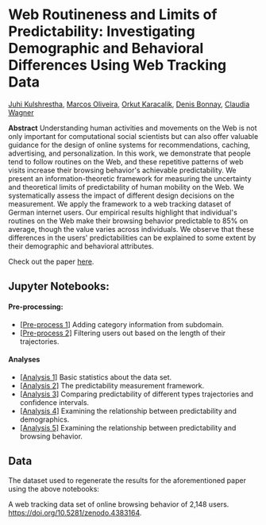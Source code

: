 # Web Routineness and Limits of Predictability: Investigating Demographic and Behavioral Differences Using Web Tracking Data 

[Juhi Kulshrestha](http://www.juhikulshrestha.com/), [Marcos Oliveira](https://marcosoliveira.info/), [Orkut Karacalik](https://orkutkaracalik.info/), [Denis Bonnay](http://lumiere.ens.fr/~dbonnay/), [Claudia Wagner](http://claudiawagner.info/)

**Abstract** Understanding human activities and movements on the Web is not only important for computational social scientists but can also offer valuable guidance for the design of online systems for recommendations, caching, advertising, and personalization. In this work, we demonstrate that people tend to follow routines on the Web, and these repetitive patterns of web visits increase their browsing behavior's achievable predictability.  We present an information-theoretic framework for measuring the uncertainty and theoretical limits of predictability of human mobility on the Web. We systematically assess the impact of different design decisions on the measurement. We apply the framework to a web tracking dataset of German internet users. Our empirical results highlight that individual's routines on the Web make their browsing behavior predictable to 85\% on average, though the value varies across individuals. We observe that these differences in the users' predictabilities can be explained to some extent by their demographic and behavioral attributes.

Check out the paper [here](https://arxiv.org/abs/2012.15112).

## Jupyter Notebooks:

#### Pre-processing: 
* [[Pre-process 1]](release/00_1_Adding_Category.ipynb) Adding category information from subdomain.
* [[Pre-process 2]](release/00_2_Filtering_Users.ipynb) Filtering users out based on the length of their trajectories.

#### Analyses
* [[Analysis 1]](release/01_Basic_Statistics.ipynb) Basic statistics about the data set.
* [[Analysis 2]](release/02_Framework.ipynb) The predictability measurement framework.
* [[Analysis 3]](release/03_Predictability.ipynb) Comparing predictability of different types trajectories and confidence intervals.
* [[Analysis 4]](release/04_Predictability_and_Demographics.ipynb) Examining the relationship between predictability and demographics. 
* [[Analysis 5]](release/05_Predictability_and_Browsing_Behavior.ipynb) Examining the relationship between predictability and browsing behavior. 

## Data

The dataset used to regenerate the results for the aforementioned paper using the above notebooks: 

A web tracking data set of online browsing behavior of 2,148 users. https://doi.org/10.5281/zenodo.4383164.
